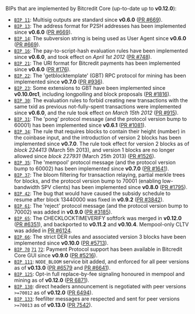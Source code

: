 BIPs that are implemented by Bitcredit Core (up-to-date up to **v0.12.0**):

* [`BIP 11`](https://github.com/bitcredit/bips/blob/master/bip-0011.mediawiki): Multisig outputs are standard since **v0.6.0** ([PR #669](https://github.com/bitcredit/bitcredit/pull/669)).
* [`BIP 13`](https://github.com/bitcredit/bips/blob/master/bip-0013.mediawiki): The address format for P2SH addresses has been implemented since **v0.6.0** ([PR #669](https://github.com/bitcredit/bitcredit/pull/669)).
* [`BIP 14`](https://github.com/bitcredit/bips/blob/master/bip-0014.mediawiki): The subversion string is being used as User Agent since **v0.6.0** ([PR #669](https://github.com/bitcredit/bitcredit/pull/669)).
* [`BIP 16`](https://github.com/bitcredit/bips/blob/master/bip-0016.mediawiki): The pay-to-script-hash evaluation rules have been implemented since **v0.6.0**, and took effect on *April 1st 2012* ([PR #748](https://github.com/bitcredit/bitcredit/pull/748)).
* [`BIP 21`](https://github.com/bitcredit/bips/blob/master/bip-0021.mediawiki): The URI format for Bitcredit payments has been implemented since **v0.6.0** ([PR #176](https://github.com/bitcredit/bitcredit/pull/176)).
* [`BIP 22`](https://github.com/bitcredit/bips/blob/master/bip-0022.mediawiki): The 'getblocktemplate' (GBT) RPC protocol for mining has been implemented since **v0.7.0** ([PR #936](https://github.com/bitcredit/bitcredit/pull/936)).
* [`BIP 23`](https://github.com/bitcredit/bips/blob/master/bip-0023.mediawiki): Some extensions to GBT have been implemented since **v0.10.0rc1**, including longpolling and block proposals ([PR #1816](https://github.com/bitcredit/bitcredit/pull/1816)).
* [`BIP 30`](https://github.com/bitcredit/bips/blob/master/bip-0030.mediawiki): The evaluation rules to forbid creating new transactions with the same txid as previous not-fully-spent transactions were implemented since **v0.6.0**, and the rule took effect on *March 15th 2012* ([PR #915](https://github.com/bitcredit/bitcredit/pull/915)).
* [`BIP 31`](https://github.com/bitcredit/bips/blob/master/bip-0031.mediawiki): The 'pong' protocol message (and the protocol version bump to 60001) has been implemented since **v0.6.1** ([PR #1081](https://github.com/bitcredit/bitcredit/pull/1081)).
* [`BIP 34`](https://github.com/bitcredit/bips/blob/master/bip-0034.mediawiki): The rule that requires blocks to contain their height (number) in the coinbase input, and the introduction of version 2 blocks has been implemented since **v0.7.0**. The rule took effect for version 2 blocks as of *block 224413* (March 5th 2013), and version 1 blocks are no longer allowed since *block 227931* (March 25th 2013) ([PR #1526](https://github.com/bitcredit/bitcredit/pull/1526)).
* [`BIP 35`](https://github.com/bitcredit/bips/blob/master/bip-0035.mediawiki): The 'mempool' protocol message (and the protocol version bump to 60002) has been implemented since **v0.7.0** ([PR #1641](https://github.com/bitcredit/bitcredit/pull/1641)).
* [`BIP 37`](https://github.com/bitcredit/bips/blob/master/bip-0037.mediawiki): The bloom filtering for transaction relaying, partial merkle trees for blocks, and the protocol version bump to 70001 (enabling low-bandwidth SPV clients) has been implemented since **v0.8.0** ([PR #1795](https://github.com/bitcredit/bitcredit/pull/1795)).
* [`BIP 42`](https://github.com/bitcredit/bips/blob/master/bip-0042.mediawiki): The bug that would have caused the subsidy schedule to resume after block 13440000 was fixed in **v0.9.2** ([PR #3842](https://github.com/bitcredit/bitcredit/pull/3842)).
* [`BIP 61`](https://github.com/bitcredit/bips/blob/master/bip-0061.mediawiki): The 'reject' protocol message (and the protocol version bump to 70002) was added in **v0.9.0** ([PR #3185](https://github.com/bitcredit/bitcredit/pull/3185)).
* [`BIP 65`](https://github.com/bitcredit/bips/blob/master/bip-0065.mediawiki): The CHECKLOCKTIMEVERIFY softfork was merged in **v0.12.0** ([PR #6351](https://github.com/bitcredit/bitcredit/pull/6351)), and backported to **v0.11.2** and **v0.10.4**. Mempool-only CLTV was added in [PR #6124](https://github.com/bitcredit/bitcredit/pull/6124).
* [`BIP 66`](https://github.com/bitcredit/bips/blob/master/bip-0066.mediawiki): The strict DER rules and associated version 3 blocks have been implemented since **v0.10.0** ([PR #5713](https://github.com/bitcredit/bitcredit/pull/5713)).
* [`BIP 70`](https://github.com/bitcredit/bips/blob/master/bip-0070.mediawiki) [`71`](https://github.com/bitcredit/bips/blob/master/bip-0071.mediawiki) [`72`](https://github.com/bitcredit/bips/blob/master/bip-0072.mediawiki): Payment Protocol support has been available in Bitcredit Core GUI since **v0.9.0** ([PR #5216](https://github.com/bitcredit/bitcredit/pull/5216)).
* [`BIP 111`](https://github.com/bitcredit/bips/blob/master/bip-0111.mediawiki): `NODE_BLOOM` service bit added, and enforced for all peer versions as of **v0.13.0** ([PR #6579](https://github.com/bitcredit/bitcredit/pull/6579) and [PR #6641](https://github.com/bitcredit/bitcredit/pull/6641)).
* [`BIP 125`](https://github.com/bitcredit/bips/blob/master/bip-0125.mediawiki): Opt-in full replace-by-fee signaling honoured in mempool and mining as of **v0.12.0** ([PR 6871](https://github.com/bitcredit/bitcredit/pull/6871)).
* [`BIP 130`](https://github.com/bitcredit/bips/blob/master/bip-0130.mediawiki): direct headers announcement is negotiated with peer versions `>=70012` as of **v0.12.0** ([PR 6494](https://github.com/bitcredit/bitcredit/pull/6494)).
* [`BIP 133`](https://github.com/bitcredit/bips/blob/master/bip-0133.mediawiki): feefilter messages are respected and sent for peer versions `>=70013` as of **v0.13.0** ([PR 7542](https://github.com/bitcredit/bitcredit/pull/7542)).
